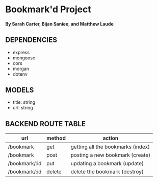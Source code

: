 # Bookmark'd Project
#### By Sarah Carter, Bijan Saniee, and Matthew Laude

## DEPENDENCIES
- express
- mongoose
- cors
- morgan
- dotenv

## MODELS
- title: string
- url: string

## BACKEND ROUTE TABLE
| url | method | action |
|-----|--------|--------|
| /bookmark | get | getting all the bookmarks (index)||
| /bookmark | post | posting a new bookmark (create) |
| /bookmark/:id | put | updating a bookmark (update) |
| /bookmark/:id | delete | delete the bookmark (destroy) |